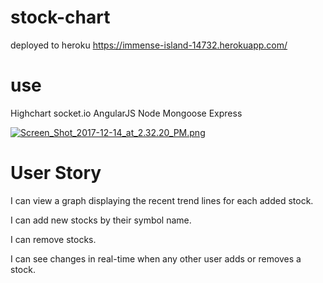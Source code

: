 
# stock-chart
deployed to heroku  https://immense-island-14732.herokuapp.com/

# use
Highchart
socket.io
AngularJS
Node
Mongoose
Express



[![Screen_Shot_2017-12-14_at_2.32.20_PM.png](https://s17.postimg.org/5m52f5gdr/Screen_Shot_2017-12-14_at_2.32.20_PM.png)](https://postimg.org/image/6of8xoz6z/)
# User Story

I can view a graph displaying the recent trend lines for each added stock.

I can add new stocks by their symbol name.

I can remove stocks.

I can see changes in real-time when any other user adds or removes a stock.

